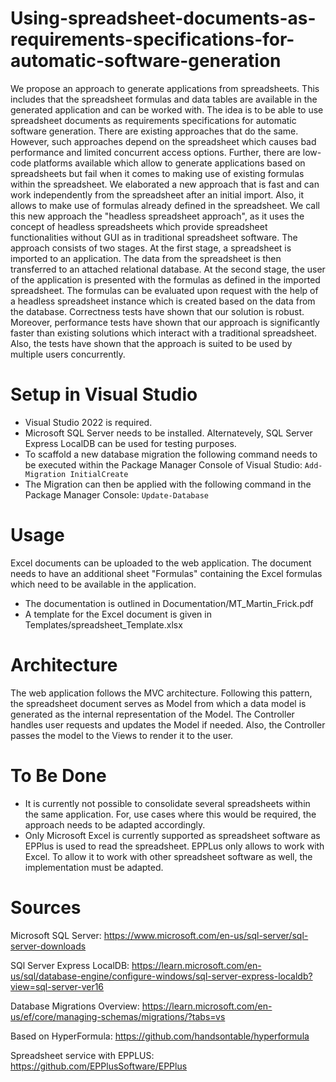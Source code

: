 # Using-spreadsheet-documents-as-requirements-specifications-for-automatic-software-generation
We propose an approach to generate applications from spreadsheets. This includes that the spreadsheet formulas and data tables are available in the generated application and can be worked with. The idea is to be able to use spreadsheet documents as requirements specifications for automatic software generation. There are existing approaches that do the same. However, such approaches depend on the spreadsheet which causes bad performance and limited concurrent access options. Further, there are low-code platforms available which allow to generate applications based on spreadsheets but fail when it comes to making use of existing formulas within the spreadsheet. We elaborated a new approach that is fast and can work independently from the spreadsheet after an initial import. Also, it allows to make use of formulas already defined in the spreadsheet. We call this new approach the "headless spreadsheet approach", as it uses the concept of headless spreadsheets which provide spreadsheet functionalities without GUI as in traditional spreadsheet
software. The approach consists of two stages. At the first stage, a spreadsheet is imported to an application. The data from the spreadsheet is then transferred to an attached relational database. At the second stage, the user of the application is presented with the formulas as defined in the imported spreadsheet. The formulas can be evaluated upon request with the help of a headless spreadsheet instance which is
created based on the data from the database. Correctness tests have shown that our solution is robust. Moreover, performance tests have shown that our approach is significantly faster than existing solutions which interact with a traditional spreadsheet. Also, the tests have shown that the approach is suited to be used by multiple users concurrently.

# Setup in Visual Studio
* Visual Studio 2022 is required.
* Microsoft SQL Server needs to be installed. Alternatevely, SQL Server Express LocalDB can be used for testing purposes.
* To scaffold a new database migration the following command needs to be executed within the Package Manager Console of Visual Studio: `Add-Migration InitialCreate`
* The Migration can then be applied with the following command in the Package Manager Console: `Update-Database`

# Usage
Excel documents can be uploaded to the web application. The document needs to have an additional sheet "Formulas" containing the Excel formulas which need to be available in the application.
* The documentation is outlined in Documentation/MT_Martin_Frick.pdf
* A template for the Excel document is given in Templates/spreadsheet_Template.xlsx 

# Architecture
The web application follows the MVC architecture. Following this pattern, the spreadsheet document serves as Model from which a data model is generated as the internal representation of the Model. The Controller handles user requests and updates the Model if needed. Also, the Controller passes the model to the Views to render it to the user.
 
 # To Be Done
 * It is currently not possible to consolidate several spreadsheets within the same application. For, use cases where this would be required, the approach needs to be adapted accordingly.
 * Only Microsoft Excel is currently supported as spreadsheet software as EPPlus is used to read the spreadsheet. EPPLus only allows to work with Excel. To allow it to work with other spreadsheet software as well, the implementation must be adapted.

# Sources

Microsoft SQL Server:
https://www.microsoft.com/en-us/sql-server/sql-server-downloads

SQl Server Express LocalDB:
https://learn.microsoft.com/en-us/sql/database-engine/configure-windows/sql-server-express-localdb?view=sql-server-ver16

Database Migrations Overview:
https://learn.microsoft.com/en-us/ef/core/managing-schemas/migrations/?tabs=vs

Based on HyperFormula:
https://github.com/handsontable/hyperformula

Spreadsheet service with EPPLUS:
https://github.com/EPPlusSoftware/EPPlus
